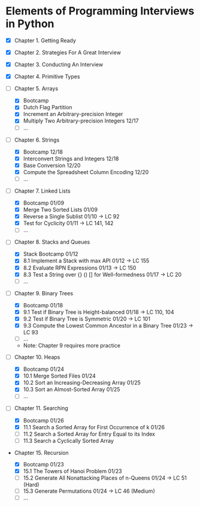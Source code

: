 # Elements of Programming Interviews in Python

- [x] Chapter 1. Getting Ready

- [x] Chapter 2. Strategies For A Great Interview

- [x] Chapter 3. Conducting An Interview

- [x] Chapter 4. Primitive Types

- [ ] Chapter 5. Arrays

  - [x] Bootcamp
  - [x] Dutch Flag Partition
  - [x] Increment an Arbitrary-precision Integer
  - [x] Multiply Two Arbitrary-precision Integers 12/17
  - [ ] ...

- [ ] Chapter 6. Strings

  - [x] Bootcamp 12/18
  - [x] Interconvert Strings and Integers 12/18
  - [x] Base Conversion 12/20
  - [x] Compute the Spreadsheet Column Encoding 12/20
  - [ ] ...

- [ ] Chapter 7. Linked Lists

  - [x] Bootcamp 01/09
  - [x] Merge Two Sorted Lists 01/09
  - [x] Reverse a Single Sublist 01/10 -> LC 92
  - [x] Test for Cyclicity 01/11 -> LC 141, 142
  - [ ] ...

- [ ] Chapter 8. Stacks and Queues

  - [x] Stack Bootcamp 01/12
  - [x] 8.1 Implement a Stack with max API 01/12 -> LC 155
  - [x] 8.2 Evaluate RPN Expressions 01/13 -> LC 150
  - [x] 8.3 Test a String over {} () [] for Well-formedness 01/17 -> LC 20
  - [ ] ...

- [ ] Chapter 9. Binary Trees

  - [x] Bootcamp 01/18
  - [x] 9.1 Test if Binary Tree is Height-balanced 01/18 -> LC 110, 104
  - [x] 9.2 Test if Binary Tree is Symmetric 01/20 -> LC 101
  - [x] 9.3 Compute the Lowest Common Ancestor in a Binary Tree 01/23 -> LC 93
  - [ ] ...
  - Note: Chapter 9 requires more practice

- [ ] Chapter 10. Heaps

  - [x] Bootcamp 01/24
  - [x] 10.1 Merge Sorted Files 01/24
  - [x] 10.2 Sort an Increasing-Decreasing Array 01/25
  - [x] 10.3 Sort an Almost-Sorted Array 01/25
  - [ ] ...

- [ ] Chapter 11. Searching

  - [x] Bootcamp 01/26
  - [x] 11.1 Search a Sorted Array for First Occurrence of k 01/26
  - [ ] 11.2 Search a Sorted Array for Entry Equal to its Index
  - [ ] 11.3 Search a Cyclically Sorted Array

- Chapter 15. Recursion

  - [x] Bootcamp 01/23
  - [x] 15.1 The Towers of Hanoi Problem 01/23
  - [ ] 15.2 Generate All Nonattacking Places of n-Queens 01/24 -> LC 51 (Hard)
  - [ ] 15.3 Generate Permutations 01/24 -> LC 46 (Medium)
  - [ ] ...
